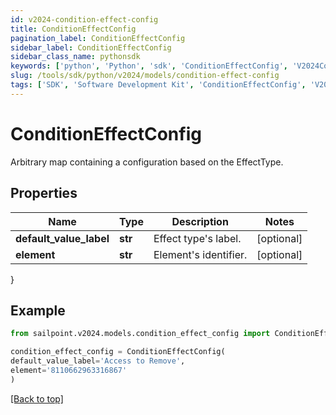 ```yaml
---
id: v2024-condition-effect-config
title: ConditionEffectConfig
pagination_label: ConditionEffectConfig
sidebar_label: ConditionEffectConfig
sidebar_class_name: pythonsdk
keywords: ['python', 'Python', 'sdk', 'ConditionEffectConfig', 'V2024ConditionEffectConfig'] 
slug: /tools/sdk/python/v2024/models/condition-effect-config
tags: ['SDK', 'Software Development Kit', 'ConditionEffectConfig', 'V2024ConditionEffectConfig']
---
```


# ConditionEffectConfig

Arbitrary map containing a configuration based on the EffectType.

## Properties

Name | Type | Description | Notes
------------ | ------------- | ------------- | -------------
**default_value_label** | **str** | Effect type's label. | [optional] 
**element** | **str** | Element's identifier. | [optional] 
}

## Example

```python
from sailpoint.v2024.models.condition_effect_config import ConditionEffectConfig

condition_effect_config = ConditionEffectConfig(
default_value_label='Access to Remove',
element='8110662963316867'
)

```
[[Back to top]](#) 

